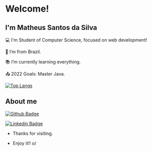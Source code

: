 # Welcome!

 

## I'm Matheus Santos da Silva

 

:computer: I'm Student of Computer Science, focused on web development!

:house_with_garden: I’m from Brazil.

:books: I’m currently learning everything.

:outbox_tray: 2022 Goals: Master Java.


[![Top Langs](https://github-readme-stats.vercel.app/api/top-langs/?username=matheusssilvabr&theme=radical)](https://github.com/anuraghazra/github-readme-stats)

 

## About me

[![Github Badge](https://img.shields.io/badge/-Github-000?style=flat-square&logo=Github&logoColor=white&link=LINK_GIT)](https://github.com/MatheusSSilvaBr)

[![Linkedin Badge](https://img.shields.io/badge/-LinkedIn-blue?style=flat-square&logo=Linkedin&logoColor=white&link=LINK_LINKEDIN)](https://www.linkedin.com/in/msantosbrsiva/)



- Thanks for visiting.

- Enjoy it!! o/
